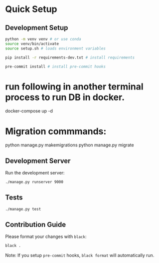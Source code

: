 # Quick Setup

## Development Setup
```bash
python -m venv venv # or use conda
source venv/bin/activate
source setup.sh # loads environment variables

pip install -r requirements-dev.txt # install requirements

pre-commit install # install pre-commit hooks
```

# run following in another terminal process to run DB in docker.
docker-compose up -d

# Migration commmands:
python manage.py makemigrations
python manage.py migrate

## Development Server
Run the development server:
```bash
./manage.py runserver 9000
```

## Tests
```bash
./manage.py test
```

## Contribution Guide

Please format your changes with `black`:

```bash
black .
```

Note: If you setup `pre-commit` hooks, `black format` will automatically run. 



